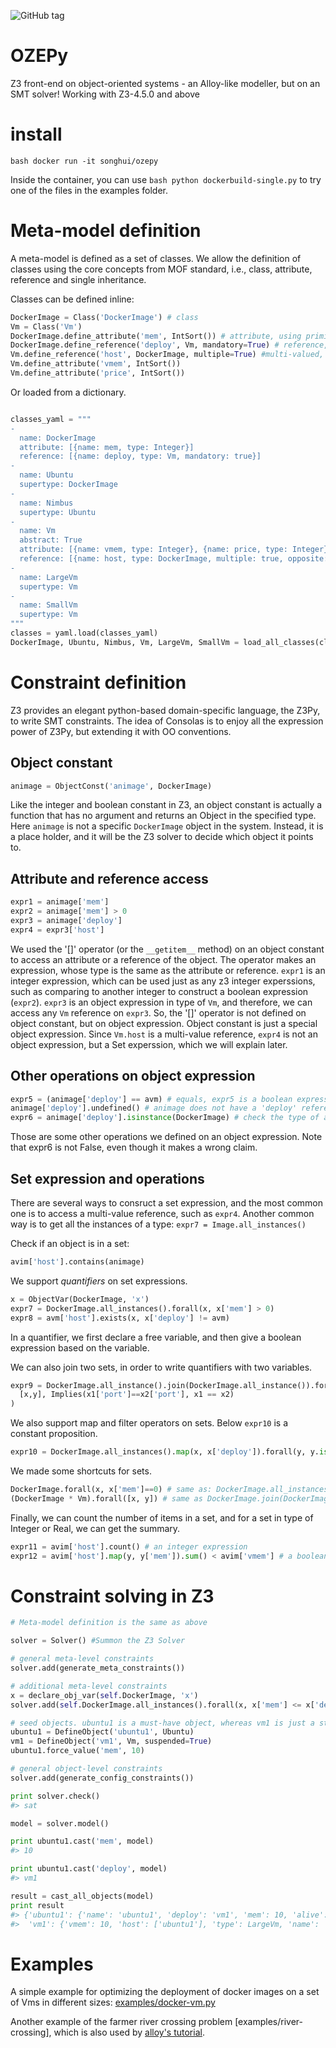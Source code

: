 ![GitHub tag](https://img.shields.io/github/tag/fchauvel/storage.svg)

# OZEPy

Z3 front-end on object-oriented systems - an Alloy-like modeller, but on an SMT solver! 
Working with Z3-4.5.0 and above

# install

```bash docker run -it songhui/ozepy```

Inside the container, you can use ```bash python dockerbuild-single.py``` to try one of the files in the examples folder.

# Meta-model definition

A meta-model is defined as a set of classes. We allow the definition of classes using the core concepts from MOF standard, 
i.e., class, attribute, reference and single inheritance.

Classes can be defined inline:

```python
DockerImage = Class('DockerImage') # class
Vm = Class('Vm')
DockerImage.define_attribute('mem', IntSort()) # attribute, using primitive Z3 sorts
DockerImage.define_reference('deploy', Vm, mandatory=True) # reference, default as single valued
Vm.define_reference('host', DockerImage, multiple=True) #multi-valued, not mandatory
Vm.define_attribute('vmem', IntSort())
Vm.define_attribute('price', IntSort())
```

Or loaded from a dictionary.

```python

classes_yaml = """
-
  name: DockerImage
  attribute: [{name: mem, type: Integer}]
  reference: [{name: deploy, type: Vm, mandatory: true}]
-
  name: Ubuntu
  supertype: DockerImage
-
  name: Nimbus
  supertype: Ubuntu
-
  name: Vm
  abstract: True
  attribute: [{name: vmem, type: Integer}, {name: price, type: Integer}]
  reference: [{name: host, type: DockerImage, multiple: true, opposite: deploy}]
-
  name: LargeVm
  supertype: Vm
-
  name: SmallVm
  supertype: Vm
"""
classes = yaml.load(classes_yaml)
DockerImage, Ubuntu, Nimbus, Vm, LargeVm, SmallVm = load_all_classes(classes)
```

# Constraint definition

Z3 provides an elegant python-based domain-specific language, the Z3Py, to write SMT constraints. 
The idea of Consolas is to enjoy all the expression power of Z3Py, but extending it with OO conventions.

## Object constant

```python
animage = ObjectConst('animage', DockerImage)
```
Like the integer and boolean constant in Z3, an object constant is actually a function that has no argument and
returns an Object in the specified type.
Here ```animage``` is not a specific ```DockerImage``` object in the system.
Instead, it is a place holder, and it will be the Z3 solver to decide which object it points to.

## Attribute and reference access

```python
expr1 = animage['mem']
expr2 = animage['mem'] > 0
expr3 = animage['deploy']
expr4 = expr3['host']
```

We used the '[]' operator (or the ```__getitem__``` method) on an object constant to access an attribute or a reference
of the object. The operator makes an expression, whose type is the same as the attribute or reference.
```expr1``` is an integer expression, which can be used just as any z3 integer experssions, such as comparing
to another integer to construct a boolean expression (```expr2```).
```expr3``` is an object expression in type of ```Vm```, and therefore, we can access any ```Vm``` reference on ```expr3```.
So, the '[]' operator is not defined on object constant, but on object expression.
Object constant is just a special object expression.
Since ```Vm.host``` is a multi-value reference, ```expr4``` is not an object expression, but a Set experssion,
which we will explain later.

## Other operations on object expression
```python
expr5 = (animage['deploy'] == avm) # equals, expr5 is a boolean expression
animage['deploy'].undefined() # animage does not have a 'deploy' reference
expr6 = animage['deploy'].isinstance(DockerImage) # check the type of an object
```

Those are some other operations we defined on an object expression.
Note that expr6 is not False, even though it makes a wrong claim. 

## Set expression and operations

There are several ways to consruct a set expression, and the most common
one is to access a multi-value reference, such as ```expr4```. 
Another common way is to get all the instances of a type: 
```expr7 = Image.all_instances()```

Check if an object is in a set:
```python
avim['host'].contains(animage)
```

We support *quantifiers* on set expressions.

```python
x = ObjectVar(DockerImage, 'x')
expr7 = DockerImage.all_instances().forall(x, x['mem'] > 0)
expr8 = avm['host'].exists(x, x['deploy'] != avm)
```

In a quantifier, we first declare a free variable, and then give a boolean
expression based on the variable.

We can also join two sets, in order to write quantifiers with two variables.

```python
expr9 = DockerImage.all_instance().join(DockerImage.all_instance()).forall(
  [x,y], Implies(x1['port']==x2['port'], x1 == x2)
)
```

We also support map and filter operators on sets. 
Below ```expr10``` is a constant proposition.

```python
expr10 = DockerImage.all_instances().map(x, x['deploy']).forall(y, y.isinstance(self.Vm))
```

We made some shortcuts for sets.

```python
DockerImage.forall(x, x['mem']==0) # same as: DockerImage.all_instances().forall(...)
(DockerImage * Vm).forall([x, y]) # same as DockerImage.join(DockerImage).forall(...)
```

Finally, we can count the number of items in a set, and for a set in type of Integer or Real, we can get the summary.
 
```python
expr11 = avim['host'].count() # an integer expression
expr12 = avim['host'].map(y, y['mem']).sum() < avim['vmem'] # a boolean expression
``` 


# Constraint solving in Z3

```python
# Meta-model definition is the same as above

solver = Solver() #Summon the Z3 Solver

# general meta-level constraints
solver.add(generate_meta_constraints())

# additional meta-level constraints
x = declare_obj_var(self.DockerImage, 'x')
solver.add(self.DockerImage.all_instances().forall(x, x['mem'] <= x['deploy']['vmem']))

# seed objects. ubuntu1 is a must-have object, whereas vm1 is just a stub
ubuntu1 = DefineObject('ubuntu1', Ubuntu)
vm1 = DefineObject('vm1', Vm, suspended=True)
ubuntu1.force_value('mem', 10)

# general object-level constraints
solver.add(generate_config_constraints())

print solver.check()
#> sat

model = solver.model()

print ubuntu1.cast('mem', model)
#> 10

print ubuntu1.cast('deploy', model)
#> vm1

result = cast_all_objects(model)
print result
#> {'ubuntu1': {'name': 'ubuntu1', 'deploy': 'vm1', 'mem': 10, 'alive': True, 'type': Nimbus, 'port': None},
#>  'vm1': {'vmem': 10, 'host': ['ubuntu1'], 'type': LargeVm, 'name': 'vm1', 'alive': True}}

```

# Examples

A simple example for optimizing the deployment of docker images on a set of Vms in
different sizes: [examples/docker-vm.py](https://github.com/SINTEF-9012/consolas/blob/72a198261a8dc3b794302d34c7315b56bebd1ba9/examples/docker-vm.py)

Another example of the farmer river crossing problem [examples/river-crossing],
which is also used by [alloy's tutorial](http://alloy.mit.edu/alloy/tutorials/online/frame-RC-1.html).

